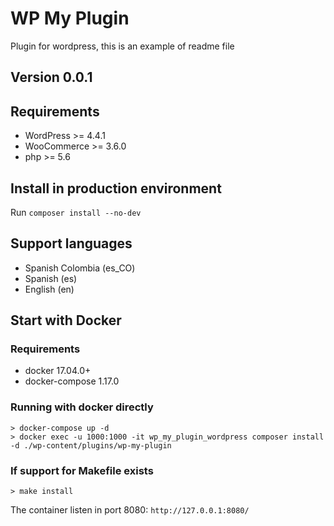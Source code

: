 # WP My Plugin
Plugin for wordpress, this is an example of readme file

## Version 0.0.1

## Requirements
- WordPress >= 4.4.1
- WooCommerce >= 3.6.0
- php >= 5.6

## Install in production environment
Run `composer install --no-dev`

## Support languages
- Spanish Colombia (es_CO)
- Spanish (es)
- English (en)

## Start with Docker
### Requirements
- docker 17.04.0+
- docker-compose 1.17.0

### Running with docker directly
```
> docker-compose up -d
> docker exec -u 1000:1000 -it wp_my_plugin_wordpress composer install -d ./wp-content/plugins/wp-my-plugin
```

### If support for Makefile exists
```
> make install
```

The container listen in port 8080: `http://127.0.0.1:8080/`